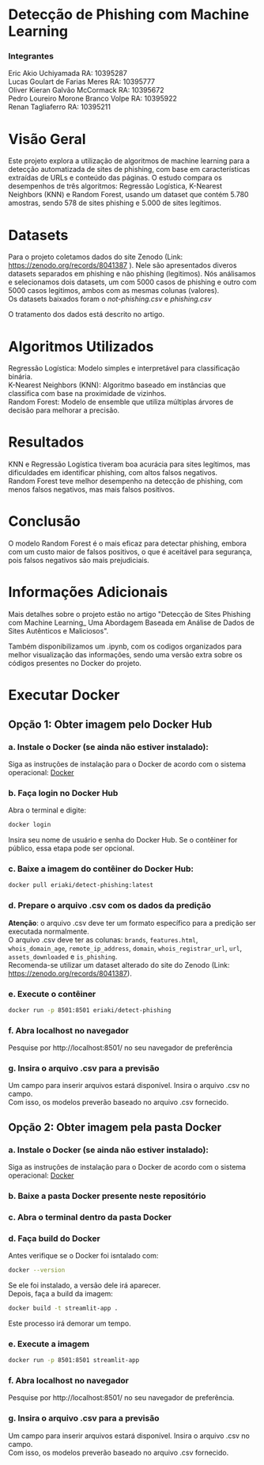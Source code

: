 # Detecção de Phishing com Machine Learning  
### Integrantes
Eric Akio Uchiyamada                  RA: 10395287<br/>
Lucas Goulart de Farias Meres         RA: 10395777<br/>
Oliver Kieran Galvão McCormack        RA: 10395672<br/>
Pedro Loureiro Morone Branco Volpe    RA: 10395922<br/>
Renan Tagliaferro                     RA: 10395211<br/>
  
# Visão Geral

Este projeto explora a utilização de algoritmos de machine learning para a detecção automatizada de sites de phishing, com base em características extraídas de URLs e conteúdo das páginas. O estudo compara os desempenhos de três algoritmos: Regressão Logística, K-Nearest Neighbors (KNN) e Random Forest, usando um dataset que contém 5.780 amostras, sendo 578 de sites phishing e 5.000 de sites legítimos. 
  
# Datasets  
Para o projeto coletamos dados do site Zenodo (Link: https://zenodo.org/records/8041387 ). Nele são apresentados diveros datasets separados em phishing e não phishing (legitimos).
Nós análisamos e selecionamos dois datasets, um com 5000 casos de phishing e outro com 5000 casos legitimos, ambos com as mesmas colunas (valores).  
Os datasets baixados foram o *not-phishing.csv* e *phishing.csv*

O tratamento dos dados está descrito no artigo.  
  
# Algoritmos Utilizados  
  
Regressão Logística: Modelo simples e interpretável para classificação binária.  
K-Nearest Neighbors (KNN): Algoritmo baseado em instâncias que classifica com base na proximidade de vizinhos.  
Random Forest: Modelo de ensemble que utiliza múltiplas árvores de decisão para melhorar a precisão.  

# Resultados  
  
KNN e Regressão Logística tiveram boa acurácia para sites legítimos, mas dificuldades em identificar phishing, com altos falsos negativos.  
Random Forest teve melhor desempenho na detecção de phishing, com menos falsos negativos, mas mais falsos positivos.  
  
# Conclusão  
   
O modelo Random Forest é o mais eficaz para detectar phishing, embora com um custo maior de falsos positivos, o que é aceitável para segurança, pois falsos negativos são mais prejudiciais.   

# Informações Adicionais 
Mais detalhes sobre o projeto estão no artigo "Detecção de Sites Phishing com Machine Learning_ Uma Abordagem Baseada em Análise de Dados de Sites Autênticos e Maliciosos".  
  
Também disponibilizamos um .ipynb, com os codigos organizados para melhor visualização das informações, sendo uma versão extra sobre os códigos presentes no Docker do projeto.  

# Executar Docker
## Opção 1: Obter imagem pelo Docker Hub
### a. Instale o Docker (se ainda não estiver instalado):
Siga as instruções de instalação para o Docker de acordo com o sistema operacional: [Docker](https://www.docker.com/products/docker-desktop/) 
### b. Faça login no Docker Hub
Abra o terminal e digite:
```bash
docker login
``` 
Insira seu nome de usuário e senha do Docker Hub. Se o contêiner for público, essa etapa pode ser opcional.
### c. Baixe a imagem do contêiner do Docker Hub:
```bash
docker pull eriaki/detect-phishing:latest
```
### d. Prepare o arquivo .csv com os dados da predição
**Atenção**: o arquivo .csv deve ter um formato específico para a predição ser executada normalmente. <br/>
O arquivo .csv deve ter as colunas: `brands`, `features.html`, `whois_domain_age`, `remote_ip_address`, `domain`, `whois_registrar_url`, `url`, `assets_downloaded` e `is_phishing`. <br/>
Recomenda-se utilizar um dataset alterado do site do Zenodo (Link: https://zenodo.org/records/8041387).
### e. Execute o contêiner
```bash
docker run -p 8501:8501 eriaki/detect-phishing
```
### f. Abra localhost no navegador
Pesquise por http://localhost:8501/ no seu navegador de preferência
### g. Insira o arquivo .csv para a previsão
Um campo para inserir arquivos estará disponível. Insira o arquivo .csv no campo. <br/>
Com isso, os modelos preverão baseado no arquivo .csv fornecido.
## Opção 2: Obter imagem pela pasta Docker
### a. Instale o Docker (se ainda não estiver instalado):
Siga as instruções de instalação para o Docker de acordo com o sistema operacional: [Docker](https://www.docker.com/products/docker-desktop/) 
### b. Baixe a pasta Docker presente neste repositório
### c. Abra o terminal dentro da pasta Docker
### d. Faça build do Docker
Antes verifique se o Docker foi isntalado com:
```bash
docker --version
```
Se ele foi instalado, a versão dele irá aparecer. <br/>
Depois, faça a build da imagem:
```bash
docker build -t streamlit-app .
```
Este processo irá demorar um tempo.
### e. Execute a imagem
```bash
docker run -p 8501:8501 streamlit-app
```
### f. Abra localhost no navegador
Pesquise por http://localhost:8501/ no seu navegador de preferência.
### g. Insira o arquivo .csv para a previsão
Um campo para inserir arquivos estará disponível. Insira o arquivo .csv no campo. <br/>
Com isso, os modelos preverão baseado no arquivo .csv fornecido.
